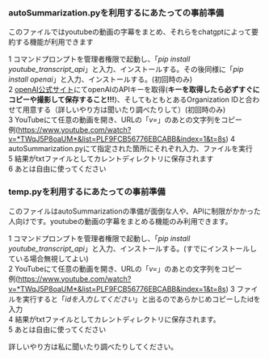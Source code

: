 ### autoSummarization.pyを利用するにあたっての事前準備  
このファイルではyoutubeの動画の字幕をまとめ、それらをchatgptによって要約する機能が利用できます  
  
1 コマンドプロンプトを管理者権限で起動し、「*pip install youtube_transcript_api*」と入力、インストールする。その後同様に「*pip install openai*」と入力、インストールする。(初回時のみ)  
2 [openAI公式サイト](https://openai.com/)にてopenAIのAPIキーを取得(__キーを取得したら必ずすぐにコピーや撮影して保存すること!!!__)、そしてもともとあるOrganization IDと合わせて用意する（詳しいやり方は聞いたり調べたりして）(初回時のみ)  
3 YouTubeにて任意の動画を開き、URLの「*v=*」のあとの文字列をコピー   
例(https://www.youtube.com/watch?v=*TWqJ5P8oaUM*&list=PLF9FCB56776EBCABB&index=1&t=8s)
4 autoSummarization.pyにて指定された箇所にそれぞれ入力、ファイルを実行  
5 結果がtxtファイルとしてカレントディレクトリに保存されます    
6 あとは自由に使ってください  

### temp.pyを利用するにあたっての事前準備  
このファイルはautoSummarizationの準備が面倒な人や、APIに制限がかかった人向けです。youtubeの動画の字幕をまとめる機能のみ利用できます。  
  
1 コマンドプロンプトを管理者権限で起動し、「*pip install youtube_transcript_api*」と入力、インストールする。(すでにインストールしている場合無視してよい)  
2 YouTubeにて任意の動画を開き、URLの「*v=*」のあとの文字列をコピー  
例(https://www.youtube.com/watch?v=*TWqJ5P8oaUM*&list=PLF9FCB56776EBCABB&index=1&t=8s)
3 ファイルを実行すると「_idを入力してください_」と出るのであらかじめコピーしたidを入力  
4 結果がtxtファイルとしてカレントディレクトリに保存されます。  
5 あとは自由に使ってください  

詳しいやり方は私に聞いたり調べたりしてください。  
